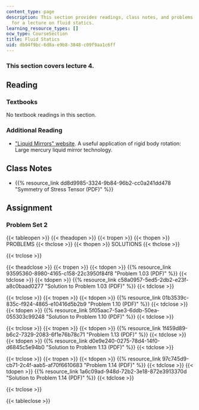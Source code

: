 ```yaml
---
content_type: page
description: This section provides readings, class notes, and problems with solutions
  for a lecture on fluid statics.
learning_resource_types: []
ocw_type: CourseSection
title: Fluid Statics
uid: db94f9bc-6d8a-e9b8-3848-c09f9aa1c6ff
---
```


### This section covers lecture 4.

Reading
-------

### Textbooks

No textbook readings in this section.

### Additional Reading

*   ["Liquid Mirrors" website](http://www.astro.ubc.ca/LMT/lm/index.html). A useful application of rigid body rotation: Large mercury liquid mirror technology.

Class Notes
-----------

*   {{% resource_link dd8d9985-3324-9b84-96b2-cc0a241dd478 "Symmetry of Stress Tensor (PDF)" %}}

Assignment
----------

### Problem Set 2

{{< tableopen >}}
{{< theadopen >}}
{{< tropen >}}
{{< thopen >}}
PROBLEMS
{{< thclose >}}
{{< thopen >}}
SOLUTIONS
{{< thclose >}}

{{< trclose >}}

{{< theadclose >}}
{{< tropen >}}
{{< tdopen >}}
{{% resource_link 93595360-8980-4165-c158-22c3950f84f8 "Problem 1.03 (PDF)" %}}
{{< tdclose >}}
{{< tdopen >}}
{{% resource_link c58a0957-5ed5-2db2-e23f-a8c0baad0277 "Solution to Problem 1.03 (PDF)" %}}
{{< tdclose >}}

{{< trclose >}}
{{< tropen >}}
{{< tdopen >}}
{{% resource_link 01b3539c-835c-f924-4865-e10416d5b2b9 "Problem 1.10 (PDF)" %}}
{{< tdclose >}}
{{< tdopen >}}
{{% resource_link 5f05aac7-5ae3-6ddb-50ea-055303c99248 "Solution to Problem 1.10 (PDF)" %}}
{{< tdclose >}}

{{< trclose >}}
{{< tropen >}}
{{< tdopen >}}
{{% resource_link 1f459d89-b6c2-7329-2083-6f1e76b78c71 "Problem 1.13 (PDF)" %}}
{{< tdclose >}}
{{< tdopen >}}
{{% resource_link d0e9e240-0275-78d4-14f0-d6845c5e94b0 "Solution to Problem 1.13 (PDF)" %}}
{{< tdclose >}}

{{< trclose >}}
{{< tropen >}}
{{< tdopen >}}
{{% resource_link 97c745d9-cb71-2c4f-aab5-af70f6610683 "Problem 1.14 (PDF)" %}}
{{< tdclose >}}
{{< tdopen >}}
{{% resource_link 1a6c09ad-948d-72b2-3e18-872e3913370d "Solution to Problem 1.14 (PDF)" %}}
{{< tdclose >}}

{{< trclose >}}

{{< tableclose >}}